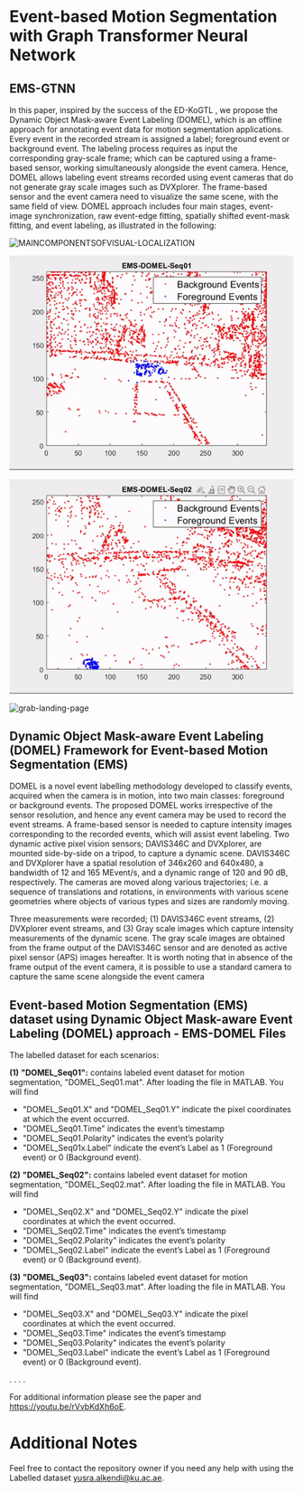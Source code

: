 # Event-based Motion Segmentation with Graph Transformer Neural Network

## EMS-GTNN 
In this paper, inspired by the success of the ED-KoGTL , we propose the Dynamic Object Mask-aware Event Labeling (DOMEL), which is an offline approach for annotating event data for motion segmentation applications. Every event in the recorded stream is assigned a label; foreground event or background event. The labeling process requires as input the corresponding gray-scale frame; which can be captured using a frame-based sensor, working simultaneously alongside the event camera. Hence, DOMEL allows labeling event streams recorded using event cameras that do not generate gray scale images such as DVXplorer. The frame-based sensor and the event camera need to visualize the same scene, with the same field of view. DOMEL approach includes four main stages, event-image synchronization, raw event-edge fitting, spatially shifted event-mask fitting, and event labeling, as illustrated in the following:

![MAINCOMPONENTSOFVISUAL-LOCALIZATION](https://github.com/Yusra-alkendi/EMS-GTNN/blob/main/DomelFramework.png)



![grab-landing-page](https://github.com/Yusra-alkendi/EMS-GTNN/blob/main/EMS_DOMEL_SEQ01.gif)

![grab-landing-page](https://github.com/Yusra-alkendi/EMS-GTNN/blob/main/EMS_DOMEL_SEQ02.gif)

![grab-landing-page](https://github.com/Yusra-alkendi/EMS-GTNN/blob/main/EMS_DOMEL_SEQ03.gif)



## Dynamic Object Mask-aware Event Labeling (DOMEL) Framework for Event-based Motion Segmentation (EMS)

DOMEL is a novel event labelling methodology developed to classify events, acquired when the camera is in motion, into two main classes: foreground or background events. The proposed DOMEL works irrespective of the sensor resolution, and hence any event camera may be used to record the event streams. A frame-based sensor is needed to capture intensity images corresponding to the recorded events, which will assist event labeling.
Two dynamic active pixel vision sensors; DAVIS346C and DVXplorer, are mounted side-by-side on a tripod, to capture a dynamic scene. DAVIS346C and DVXplorer have a spatial resolution of 346x260 and 640x480, a bandwidth of 12 and 165 MEvent/s, and a dynamic range of 120 and 90 dB, respectively. The cameras are moved along various trajectories; i.e. a sequence of translations and rotations, in environments with various scene geometries where objects of various types and sizes are randomly moving. 

Three measurements were recorded; (1) DAVIS346C event streams, (2) DVXplorer event streams, and (3) Gray scale images which capture intensity measurements of the dynamic scene. The gray scale images are obtained from the frame output of the DAVIS346C sensor and are denoted as active pixel sensor (APS) images hereafter. It is worth noting that in absence of the frame output of the event camera, it is possible to use a standard camera to capture the same scene alongside the event camera



## Event-based Motion Segmentation (EMS) dataset using Dynamic Object Mask-aware Event Labeling (DOMEL) approach - EMS-DOMEL Files

The labelled dataset for each  scenarios:

  **(1)** **"DOMEL_Seq01":** contains labeled event dataset for motion segmentation, "DOMEL_Seq01.mat". 
After loading the file in MATLAB. You will find
  - "DOMEL_Seq01.X" and "DOMEL_Seq01.Y" indicate the pixel coordinates at which the event occurred. 
  - "DOMEL_Seq01.Time" indicates the event’s timestamp
  - "DOMEL_Seq01.Polarity" indicates the event’s polarity
  - "DOMEL_Seq01x.Label" indicate the event’s Label as 1 (Foreground event) or 0 (Background event).


  **(2)** **"DOMEL_Seq02":** contains labeled event dataset for motion segmentation, "DOMEL_Seq02.mat". 
After loading the file in MATLAB. You will find
  - "DOMEL_Seq02.X" and "DOMEL_Seq02.Y" indicate the pixel coordinates at which the event occurred. 
  - "DOMEL_Seq02.Time" indicates the event’s timestamp
  - "DOMEL_Seq02.Polarity" indicates the event’s polarity
  - "DOMEL_Seq02.Label" indicate the event’s Label as 1 (Foreground event) or 0 (Background event).

  **(3)** **"DOMEL_Seq03":** contains labeled event dataset for motion segmentation, "DOMEL_Seq03.mat". 
After loading the file in MATLAB. You will find
  - "DOMEL_Seq03.X" and "DOMEL_Seq03.Y" indicate the pixel coordinates at which the event occurred. 
  - "DOMEL_Seq03.Time" indicates the event’s timestamp
  - "DOMEL_Seq03.Polarity" indicates the event’s polarity
  - "DOMEL_Seq03.Label" indicate the event’s Label as 1 (Foreground event) or 0 (Background event).


.
.
.
.


For additional information please see the paper and <https://youtu.be/rVvbKdXh6oE>.


# Additional Notes
Feel free to contact the repository owner if you need any help with using the Labelled dataset <yusra.alkendi@ku.ac.ae>. 

